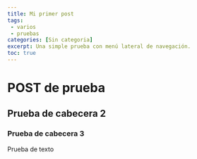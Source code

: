 ```yaml
---
title: Mi primer post
tags:
 - varios
 - pruebas
categories: [Sin categoria]
excerpt: Una simple prueba con menú lateral de navegación.
toc: true
---
```


# **POST de prueba**

## Prueba de cabecera 2

### Prueba de cabecera 3

Prueba de texto